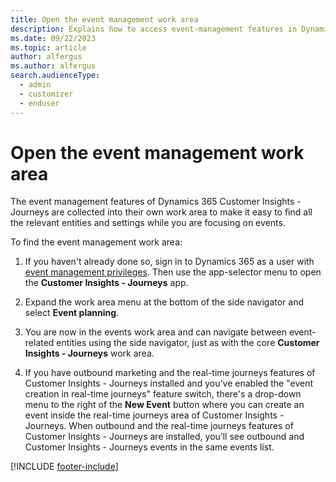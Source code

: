 ```yaml
---
title: Open the event management work area 
description: Explains how to access event-management features in Dynamics 365 Customer Insights - Journeys.
ms.date: 09/22/2023
ms.topic: article
author: alfergus
ms.author: alfergus
search.audienceType: 
  - admin
  - customizer
  - enduser
---
```


# Open the event management work area

The event management features of Dynamics 365 Customer Insights - Journeys are collected into their own work area to make it easy to find all the relevant entities and settings while you are focusing on events.

To find the event management work area:

1. If you haven't already done so, sign in to Dynamics 365 as a user with [event management privileges](admin-users-licenses-roles.md). Then use the app-selector menu to open the **Customer Insights - Journeys** app.

1. Expand the work area menu at the bottom of the side navigator and select **Event planning**.

1. You are now in the events work area and can navigate between event-related entities using the side navigator, just as with the core **Customer Insights - Journeys** work area.

1. If you have outbound marketing and the real-time journeys features of Customer Insights - Journeys installed and you've enabled the "event creation in real-time journeys" feature switch, there's a drop-down menu to the right of the **New Event** button where you can create an event inside the real-time journeys area of Customer Insights - Journeys. When outbound and the real-time journeys features of Customer Insights - Journeys are installed, you’ll see outbound and Customer Insights - Journeys events in the same events list.

[!INCLUDE [footer-include](./includes/footer-banner.md)]
